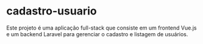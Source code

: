 # cadastro-usuario
Este projeto é uma aplicação full-stack que consiste em um frontend Vue.js e um backend Laravel para gerenciar o cadastro e listagem de usuários.
